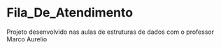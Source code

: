 # Fila_De_Atendimento
Projeto desenvolvido nas aulas de estruturas de dados com o professor Marco Aurelio
